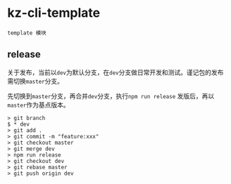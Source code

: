 # kz-cli-template

```
template 模块
```

## release

关于发布，当前以`dev`为默认分支，在`dev`分支做日常开发和测试。谨记包的发布需切换`master`分支。

先切换到`master`分支，再合并`dev`分支，执行`npm run release` 发版后，再以`master`作为基点版本。

```
> git branch
$ * dev
> git add .
> git commit -m "feature:xxx"
> git checkout master
> git merge dev
> npm run release
> git checkout dev
> git rebase master
> git push origin dev
```
